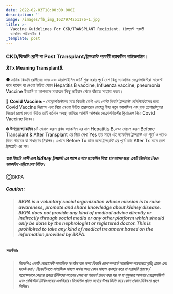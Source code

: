 ```yaml
---
date: 2022-02-03T18:00:00.000Z
description: ''
image: /images/fb_img_1627974251176-1.jpg
title: >-
  Vaccine Guidelines For CKD/TRANSPLANT Recipient. (ট্রান্সপ্লান্ট পরবর্তী
  ভ্যাকসিন গাইডলাইন।)
_template: post
---
```



### CKD/কিডনি রোগী বা Post Transplant/ট্রান্সপ্লান্ট পরবর্তী ভ্যাকসিন গাইডলাইন।

**🎗Tx Meaning Transplant🎗**

● ক্রনিক কিডনি রোগীদের জন্য এবং ডায়ালাইসিস জার্নি শুরু করার পূর্বে বেশ কিছু ভ্যাকসিন নেফ্রোলজিস্টরা সাজেস্ট করে থাকেন বা নেওয়া উচিত যেমন Hepatitis B vaccine, Influenza vaccine, pneumonia Vaccine ইত্যাদি যা আপনাকে মারাত্মক কিছু ভাইরাস থেকে বাঁচাতে সাহায্য করবে।

**💢 Covid Vaccine:-** নেফ্রোলজিস্টদের মতে কিডনী রোগী এবং পোস্ট কিডনি ট্রান্সপ্লান্ট রেসিপিয়েন্টদের জন্য Covid Vaccine নিরাপদ এবং নিয়ে নেওয়া উচিত তারপরেও যেহেতু ইহা নতুন ভ্যাকসিন এবং ব্লাড প্রেশার/সুগার নিয়ন্ত্রণ রেখে দেওয়া উচিত তাই বর্তমান অবস্থা জানিয়ে আপনি আপনার নেফ্রোলজিস্টের ক্লিয়ারেন্স নিয়ে Covid Vaccine নিবেন।

**❄ উপরের ভ্যাকসিন** চার্ট খেয়াল করুন প্রথম ভ্যাকসিন এর নাম Hepatitis B,এখন খেয়াল করুন Before Transplant & After Transplant এর নিচে লেখা Yes তার মানে এই ভ্যাকসিন ট্রান্সপ্লান্ট এর পূর্বে ও পরেও নিতে পারবেন যা সাধারণত নিরাপদ। এখানে Before Tx মানে হলো ট্রান্সপ্লান্ট এর পূর্বে আর After Tx মানে হলো ট্রান্সপ্লান্ট এর পর।

##### _যারা কিডনি রোগী এবং kidney ট্রান্সপ্লান্ট এর আগে ও পরে ভ্যাকসিন নিতে চান তাদের জন্য একটি নির্দেশনা live ভ্যাকসিন এড়িয়ে চলা উচিত।_

ⒸBKPA

##### **Caution:**

> ###### **BKPA is a voluntary social organization whose mission is to raise awareness, promote and share knowledge about kidney disease. BKPA does not provide any kind of medical advice directly or indirectly through social media or any other platform which should only be done by the nephrologist or registered doctor. This is prohibited to take any kind of medical treatment based on the information provided by BKPA.**

##### **সতর্কতাঃ**

> ###### **বিকেপিএ একটি স্বেচ্ছাসেবী সামাজিক সংগঠন যার লক্ষ্য কিডনি রোগ সম্পর্কে সামাজিক সচেতনতা বৃদ্ধি,প্রচার এবং সতর্ক করা। বিকেপিএতে সামাজিক মাধ্যম অথবা অন্য কোন মাধ্যম ব্যবহার করে বা সরাসরি প্রত্যক্ষ / পরোক্ষভাবে কোনো প্রকার চিকিৎসা সংক্রান্ত সেবা বা পরামর্শ প্রদান করা হয় না যা শুধুমাত্র আপনার নেফ্রোলজিস্ট এবং রেজিস্টার্ড চিকিৎসকের এখতিয়ার।বিকেপিএ প্রদত্ত তথ্যের উপর ভিত্তি করে কোন প্রকার চিকিৎসা গ্রহণ নিষিদ্ধ।**
